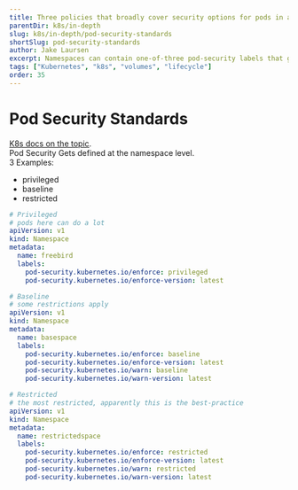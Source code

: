 ```yaml
---
title: Three policies that broadly cover security options for pods in a Kubernetes Cluster
parentDir: k8s/in-depth
slug: k8s/in-depth/pod-security-standards
shortSlug: pod-security-standards
author: Jake Laursen
excerpt: Namespaces can contain one-of-three pod-security labels that give broad summaries of "levels" of pod security
tags: ["Kubernetes", "k8s", "volumes", "lifecycle"]
order: 35
---
```


# Pod Security Standards
[K8s docs on the topic](https://kubernetes.io/docs/concepts/security/pod-security-standards).  
Pod Security Gets defined at the namespace level.  
3 Examples:
- privileged
- baseline
- restricted

```yaml
# Privileged
# pods here can do a lot
apiVersion: v1
kind: Namespace
metadata: 
  name: freebird
  labels:
    pod-security.kubernetes.io/enforce: privileged
    pod-security.kubernetes.io/enforce-version: latest
```

```yaml
# Baseline
# some restrictions apply
apiVersion: v1
kind: Namespace
metadata:
  name: basespace
  labels:
    pod-security.kubernetes.io/enforce: baseline
    pod-security.kubernetes.io/enforce-version: latest
    pod-security.kubernetes.io/warn: baseline
    pod-security.kubernetes.io/warn-version: latest
```

```yaml
# Restricted
# the most restricted, apparently this is the best-practice
apiVersion: v1
kind: Namespace
metadata:
  name: restrictedspace
  labels:
    pod-security.kubernetes.io/enforce: restricted
    pod-security.kubernetes.io/enforce-version: latest
    pod-security.kubernetes.io/warn: restricted
    pod-security.kubernetes.io/warn-version: latest
```